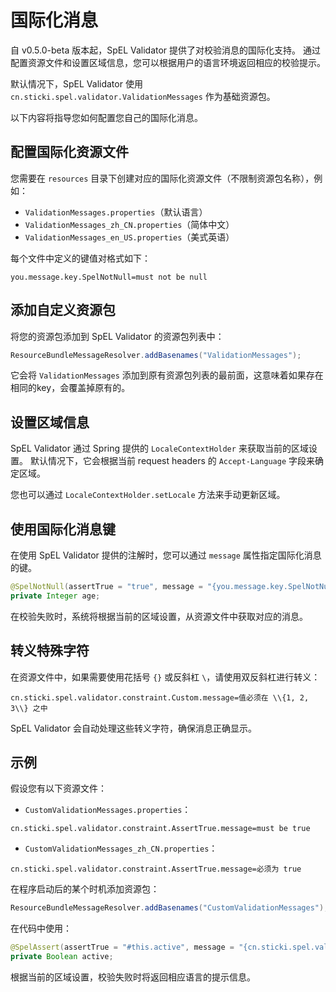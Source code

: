 # 国际化消息

自 v0.5.0-beta 版本起，SpEL Validator 提供了对校验消息的国际化支持。
通过配置资源文件和设置区域信息，您可以根据用户的语言环境返回相应的校验提示。

默认情况下，SpEL Validator 使用 `cn.sticki.spel.validator.ValidationMessages` 作为基础资源包。

以下内容将指导您如何配置您自己的国际化消息。

## 配置国际化资源文件

您需要在 `resources` 目录下创建对应的国际化资源文件（不限制资源包名称），例如：

- `ValidationMessages.properties`（默认语言）
- `ValidationMessages_zh_CN.properties`（简体中文）
- `ValidationMessages_en_US.properties`（美式英语）

每个文件中定义的键值对格式如下：

```properties
you.message.key.SpelNotNull=must not be null
```

## 添加自定义资源包

将您的资源包添加到 SpEL Validator 的资源包列表中：

```java
ResourceBundleMessageResolver.addBasenames("ValidationMessages");
```

它会将 `ValidationMessages` 添加到原有资源包列表的最前面，这意味着如果存在相同的key，会覆盖掉原有的。

## 设置区域信息

SpEL Validator 通过 Spring 提供的 `LocaleContextHolder` 来获取当前的区域设置。
默认情况下，它会根据当前 request headers 的 `Accept-Language` 字段来确定区域。

您也可以通过 `LocaleContextHolder.setLocale` 方法来手动更新区域。

## 使用国际化消息键

在使用 SpEL Validator 提供的注解时，您可以通过 `message` 属性指定国际化消息的键。

```java
@SpelNotNull(assertTrue = "true", message = "{you.message.key.SpelNotNull}")
private Integer age;
```

在校验失败时，系统将根据当前的区域设置，从资源文件中获取对应的消息。

## 转义特殊字符

在资源文件中，如果需要使用花括号 `{}` 或反斜杠 `\`，请使用双反斜杠进行转义：

```properties
cn.sticki.spel.validator.constraint.Custom.message=值必须在 \\{1, 2, 3\\} 之中
```

SpEL Validator 会自动处理这些转义字符，确保消息正确显示。

## 示例

假设您有以下资源文件：

- `CustomValidationMessages.properties`：

```properties
cn.sticki.spel.validator.constraint.AssertTrue.message=must be true
```

- `CustomValidationMessages_zh_CN.properties`：

```properties
cn.sticki.spel.validator.constraint.AssertTrue.message=必须为 true
```

在程序启动后的某个时机添加资源包：

```java
ResourceBundleMessageResolver.addBasenames("CustomValidationMessages");
```

在代码中使用：

```java
@SpelAssert(assertTrue = "#this.active", message = "{cn.sticki.spel.validator.constraint.AssertTrue.message}")
private Boolean active;
```

根据当前的区域设置，校验失败时将返回相应语言的提示信息。